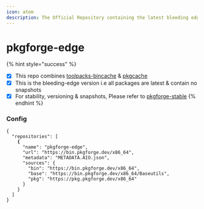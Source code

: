 ```yaml
---
icon: atom
description: The Official Repository containing the latest bleeding edge binaries/packages
---
```


# pkgforge-edge

{% hint style="success" %}
* [x] This repo combines [toolpacks-bincache](../../orgs/pkgforge-core/projects/toolpacks-bincache/ "mention") & [pkgcache](../../orgs/pkgforge-core/projects/pkgcache/ "mention")
* [x] This is the bleeding-edge version i.e all packages are latest & contain no snapshots
* [x] For stability, versioning & snapshots, Please refer to [pkgforge-stable](../pkgforge-stable/ "mention")
{% endhint %}

### Config

<pre class="language-jsonp"><code class="lang-jsonp">{
  "repositories": [
<strong>    {
</strong>      "name": "pkgforge-edge",
      "url": "https://bin.pkgforge.dev/x86_64",
      "metadata": "METADATA.AIO.json",
      "sources": {
        "bin": "https://bin.pkgforge.dev/x86_64",
        "base": "https://bin.pkgforge.dev/x86_64/Baseutils",
        "pkg": "https://pkg.pkgforge.dev/x86_64"
      }
    }
  ]
}
</code></pre>

